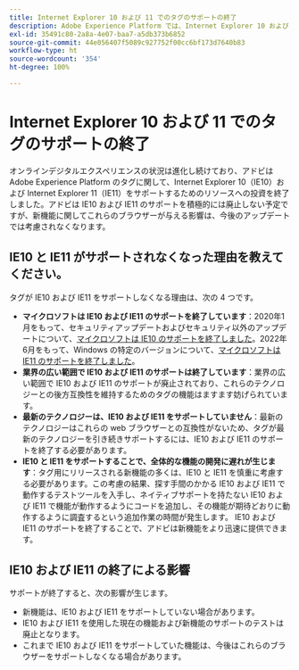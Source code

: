 ```yaml
---
title: Internet Explorer 10 および 11 でのタグのサポートの終了
description: Adobe Experience Platform では、Internet Explorer 10 および 11 でのタグのサポートに関するアップデートの提供を終了しました。
exl-id: 35491c80-2a8a-4e07-baa7-a5db373b6852
source-git-commit: 44e056407f5089c927752f00cc6bf173d7640b83
workflow-type: ht
source-wordcount: '354'
ht-degree: 100%

---
```


# Internet Explorer 10 および 11 でのタグのサポートの終了

オンラインデジタルエクスペリエンスの状況は進化し続けており、アドビは Adobe Experience Platform のタグに関して、Internet Explorer 10（IE10）および Internet Explorer 11（IE11）をサポートするためのリソースへの投資を終了しました。アドビは IE10 および IE11 のサポートを積極的には廃止しない予定ですが、新機能に関してこれらのブラウザーが与える影響は、今後のアップデートでは考慮されなくなります。

## IE10 と IE11 がサポートされなくなった理由を教えてください。

タグが IE10 および IE11 をサポートしなくなる理由は、次の 4 つです。

* **マイクロソフトは IE10 および IE11 のサポートを終了しています**：2020年1月をもって、セキュリティアップデートおよびセキュリティ以外のアップデートについて、[マイクロソフトは IE10 のサポートを終了しました](https://docs.microsoft.com/ja-jp/lifecycle/announcements/internet-explorer-10-end-of-support)。2022年6月をもって、Windows の特定のバージョンについて、[マイクロソフトは IE11 のサポートを終了しました](https://docs.microsoft.com/ja-jp/lifecycle/announcements/internet-explorer-11-end-of-support)。
* **業界の広い範囲で IE10 および IE11 のサポートは終了しています**：業界の広い範囲で IE10 および IE11 のサポートが廃止されており、これらのテクノロジーとの後方互換性を維持するためのタグの機能はますます妨げられています。
* **最新のテクノロジーは、IE10 および IE11 をサポートしていません**：最新のテクノロジーはこれらの web ブラウザーとの互換性がないため、タグが最新のテクノロジーを引き続きサポートするには、IE10 および IE11 のサポートを終了する必要があります。
* **IE10 と IE11 をサポートすることで、全体的な機能の開発に遅れが生じます**：タグ用にリリースされる新機能の多くは、IE10 と IE11 を慎重に考慮する必要があります。この考慮の結果、探す手間のかかる IE10 および IE11 で動作するテストツールを入手し、ネイティブサポートを持たない IE10 および IE11 で機能が動作するようにコードを追加し、その機能が期待どおりに動作するように調査するという追加作業の時間が発生します。 IE10 および IE11 のサポートを終了することで、アドビは新機能をより迅速に提供できます。

## IE10 および IE11 の終了による影響

サポートが終了すると、次の影響が生じます。

* 新機能は、IE10 および IE11 をサポートしていない場合があります。
* IE10 および IE11 を使用した現在の機能および新機能のサポートのテストは廃止となります。
* これまで IE10 および IE11 をサポートしていた機能は、今後はこれらのブラウザーをサポートしなくなる場合があります。
